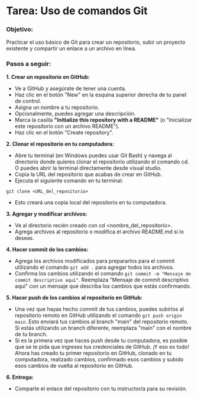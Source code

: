 # Tarea: Uso de comandos Git

### Objetivo:

Practicar el uso básico de Git para crear un repositorio, subir un proyecto existente y compartir un enlace a un archivo en línea.

### Pasos a seguir:

**1. Crear un repositorio en GitHub:**

  - Ve a GitHub y asegúrate de tener una cuenta.
  - Haz clic en el botón "New" en la esquina superior derecha de tu panel de control.
  - Asigna un nombre a tu repositorio.
  - Opcionalmente, puedes agregar una descripción.
  - Marca la casilla **"Initialize this repository with a README"** (o "Inicializar este repositorio con un archivo README").
  - Haz clic en el botón "Create repository".

**2. Clonar el repositorio en tu computadora:**

  - Abre tu terminal (en Windows puedes usar Git Bash) y navega al directorio donde quieres clonar el repositorio utilizando el comando cd. O puedes abrir la terminal directamente desde visual studio.
  - Copia la URL del repositorio que acabas de crear en GitHub.
  - Ejecuta el siguiente comando en tu terminal:
  ```
  git clone <URL_del_repositorio>
  ```
  - Esto creará una copia local del repositorio en tu computadora.

**3. Agregar y modificar archivos:**

  - Ve al directorio recién creado con cd <nombre_del_repositorio>.
  - Agrega archivos al repositorio o modifica el archivo README.md si lo deseas.

**4. Hacer commit de los cambios:**

  - Agrega los archivos modificados para prepararlos para el commit utilizando el comando `git add .` para agregar todos los archivos.
  - Confirma los cambios utilizando el comando `git commit -m "Mensaje de commit descriptivo aquí"`. Reemplaza "Mensaje de commit descriptivo aquí" con un mensaje que describa los cambios que estás confirmando.

**5. Hacer push de los cambios al repositorio en GitHub:**

  - Una vez que hayas hecho commit de tus cambios, puedes subirlos al repositorio remoto en GitHub utilizando el comando `git push origin main`. Esto enviará tus cambios al branch "main" del repositorio remoto. Si estás utilizando un branch diferente, reemplaza "main" con el nombre de tu branch.
  - Si es la primera vez que haces push desde tu computadora, es posible que se te pida que ingreses tus credenciales de GitHub.
¡Y eso es todo! Ahora has creado tu primer repositorio en GitHub, clonado en tu computadora, realizado cambios, confirmado esos cambios y subido esos cambios de vuelta al repositorio en GitHub.

**6. Entrega:**
 
  - Comparte el enlace del repositorio con tu instructor/a para su revisión.